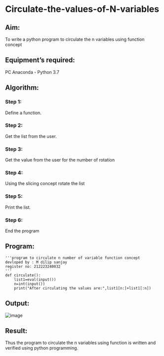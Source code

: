 # Circulate-the-values-of-N-variables
## Aim:
To write a python program to circulate the n variables using function concept
## Equipment’s required:
PC
Anaconda - Python 3.7
## Algorithm:

### Step 1:

Define a function.

### Step 2:

Get the list from the user.

### Step 3:

Get the value from the user for the number of rotation

### Step 4:

Using the slicing concept rotate the list

### Step 5:

Print the list.

### Step 6:

End the program
## Program:
```
'''program to circulate n number of variable function concept
devloped by : M dilip sanjay 
register no: 212223240032
'''
def circulate():
    list1=eval(input())
    n=int(input())
    print("After circulating the values are:",list1[n:]+list1[:n])    
```
## Output:
![image](https://github.com/ArchanaSharikalHarinarayanan/Circulate-the-values-of-N-variables/assets/153983364/8a9cb97d-a5f6-42fd-89f4-a4f2898ccb7b)


## Result:
Thus the program to circulate the n variables using function is written and verified using python programming.
